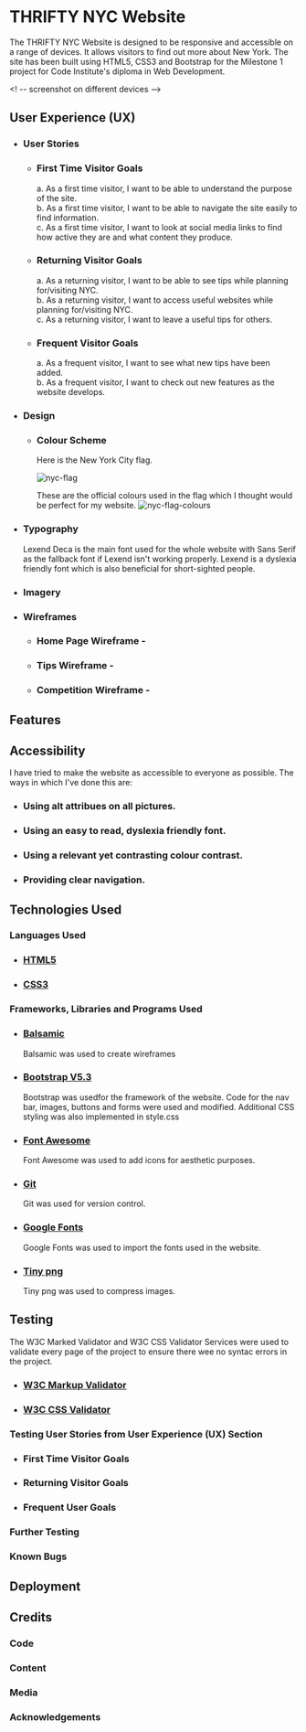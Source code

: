 # **THRIFTY NYC Website**
The THRIFTY NYC Website is designed to be responsive and accessible on a range of devices.  It allows visitors to find out more about New York.  The site has been built using HTML5, CSS3 and Bootstrap for the Milestone 1 project for Code Institute's diploma in Web Development.

<! -- screenshot on different devices -->

## User Experience (UX)
* ### User Stories  
  * ### First Time Visitor Goals
    a.  As a first time visitor, I want to be able to understand the purpose of the site.     
    b.  As a first time visitor, I want to be able to navigate the site easily to find information.   
    c.  As a first time visitor, I want to look at social media links to find how active they are and what content they produce. 

  * ### Returning Visitor Goals
    a.  As a returning visitor, I want to be able to see tips while planning for/visiting NYC.  
    b.  As a returning visitor, I want to access useful websites while planning for/visiting NYC.   
    c.  As a returning visitor, I want to leave a useful tips for others.

  * ### Frequent Visitor Goals
    a. As a frequent visitor, I want to see what new tips have been added.    
    b. As a frequent visitor, I want to check out new features as the website develops.

* ### Design  
  * ### Colour Scheme
     Here is the New York City flag.

     ![nyc-flag](https://github.com/Cath127/new-york/assets/153606011/dca9ca90-7313-4ba5-8dc0-19d358873c77)

     These are the official colours used in the flag which I thought would be perfect for my website.
     ![nyc-flag-colours](https://github.com/Cath127/new-york/assets/153606011/a15d58f7-6aa0-4fc2-b48d-75771e250e3e)

* ### Typography 
     Lexend Deca is the main font used for the whole website with Sans Serif as the fallback font if Lexend isn't working properly.  Lexend is a dyslexia friendly font which is also beneficial for short-sighted people.

* ### Imagery


* ### Wireframes
  * ### Home Page Wireframe - 
  * ### Tips Wireframe - 
  * ### Competition Wireframe - 

## Features

## Accessibility
  I have tried to make the website as accessible to everyone as possible.  The ways in which I've done this are:
   * ### Using alt attribues on all pictures.
   * ### Using an easy to read, dyslexia friendly font.
   * ### Using a relevant yet contrasting colour contrast.
   * ### Providing clear navigation. 

## Technologies Used

  ### Languages Used
   * ### [HTML5](https://en.wikipedia.org/wiki/HTML5)
   * ### [CSS3](https://en.wikipedia.org/wiki/CSS#CSS_3)
   
  ### Frameworks, Libraries and Programs Used
   * ### [Balsamic](balsamiq.com) 
        Balsamic was used to create wireframes
   * ### [Bootstrap V5.3](https://getbootstrap.com/) 
        Bootstrap was usedfor the framework of the website.  Code for the nav bar, images, buttons and forms were used and modified. Additional CSS styling was also implemented in style.css
   * ### [Font Awesome](https://fontawesome.com/) 
        Font Awesome was used to add icons for aesthetic purposes.
   * ### [Git](https://git-scm.com/) 
        Git was used for version control.
   * ### [Google Fonts](https://fonts.google.com/) 
        Google Fonts was used to import the fonts used in the website.
   * ### [Tiny png](https://tinypng.com/)
        Tiny png was used to compress images.

## Testing 
The W3C Marked Validator and W3C CSS Validator Services were used to validate every page of the project to ensure there wee no syntac errors in the project.   

* ### [W3C Markup Validator](https://jigsaw.w3.org/css-validator/#validate_by_input)
* ### [W3C CSS Validator](https://jigsaw.w3.org/css-validator/#validate_by_input)

### Testing User Stories from User Experience (UX) Section
* ### First Time Visitor Goals


* ### Returning Visitor Goals


* ### Frequent User Goals



### Further Testing



### Known Bugs


## Deployment



## Credits
### Code


### Content


### Media


### Acknowledgements            


